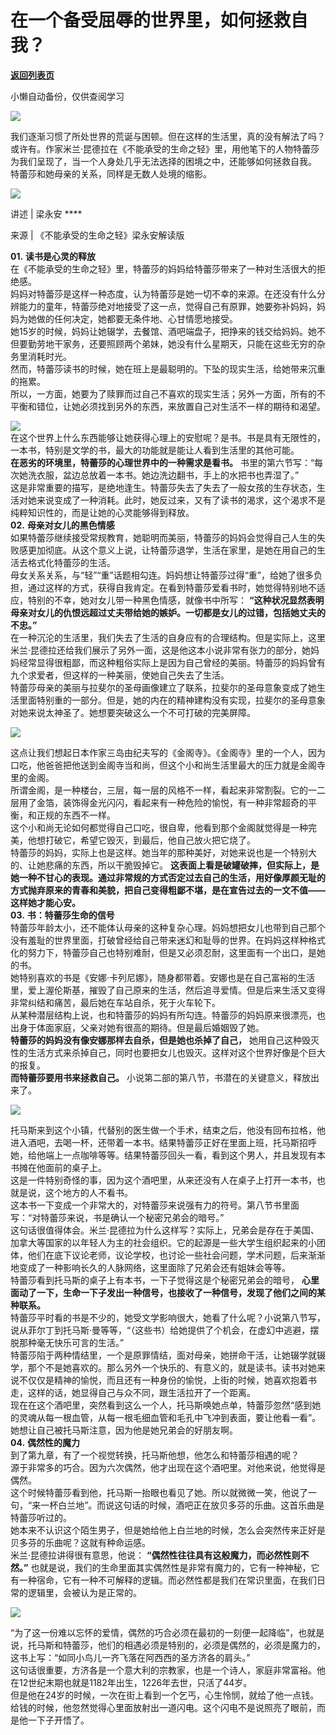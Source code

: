 # 在一个备受屈辱的世界里，如何拯救自我？

[**返回列表页**](/gzh/看理想)

小懒自动备份，仅供查阅学习

![](https://mmbiz.qpic.cn/mmbiz_png/aP7vrTpXJxRA0ViaNRqia18YGj5LgX4VSibTFXfBlkXZakYUA8yBkEQYYmpmDmxH0IZyeY4oUcOiabiaj1PywxF6StQ/640?wx_fmt=png)

  

我们逐渐习惯了所处世界的荒诞与困顿。但在这样的生活里，真的没有解法了吗？
或许有。作家米兰·昆德拉在《不能承受的生命之轻》里，用他笔下的人物特蕾莎为我们呈现了，当一个人身处几乎无法选择的困境之中，还能够如何拯救自我。  
特蕾莎和她母亲的关系，同样是无数人处境的缩影。  

![](https://mmbiz.qpic.cn/mmbiz_png/aP7vrTpXJxRA0ViaNRqia18YGj5LgX4VSibyicaNpfZMjSJFGHr85glQV0UvxPDGJ30TMHYUPnUHgbYyqpCwF83EGw/640?wx_fmt=other&wxfrom;=5&wx;_lazy=1&wx;_co=1&tp;=webp)

  

讲述 | 梁永安 ****

来源 | 《不能承受的生命之轻》梁永安解读版

  
 **01.** **读书是心灵的释放**  
在《不能承受的生命之轻》里，特蕾莎的妈妈给特蕾莎带来了一种对生活很大的拒绝感。  
妈妈对特蕾莎是这样一种态度，认为特蕾莎是她一切不幸的来源。在还没有什么分辨能力的童年，特蕾莎绝对地接受了这一点，觉得自己有原罪，她要弥补妈妈，妈妈为她做的任何决定，她都要无条件地、心甘情愿地接受。  
她15岁的时候，妈妈让她辍学，去餐馆、酒吧端盘子，把挣来的钱交给妈妈。她不但要勤劳地干家务，还要照顾两个弟妹，她没有什么星期天，只能在这些无穷的杂务里消耗时光。  
然而，特蕾莎读书的时候，她在班上是最聪明的。下坠的现实生活，给她带来沉重的拖累。  
所以，一方面，她要为了赎罪而过自己不喜欢的现实生活；另外一方面，所有的不平衡和错位，让她必须找到另外的东西，来放置自己对生活不一样的期待和渴望。

  

![](https://mmbiz.qpic.cn/mmbiz_png/aP7vrTpXJxSD13gdW1zbM6hfib4icbafVkQ9yCEFRAicHHAa5icy1PkcZeMjCib2lsPYEZWnlcSBuYnCX8gCNgMsAHg/640?wx_fmt=png&from;=appmsg)  
在这个世界上什么东西能够让她获得心理上的安慰呢？是书。书是具有无限性的，一本书，特别是文学的书，最大的功能就是能让人看到生活里的其他可能。  
 **在恶劣的环境里，特蕾莎的心理世界中的一种需求是看书。** 书里的第六节写：“每次她洗衣服，盆边总放着一本书。她边洗边翻书，手上的水把书也弄湿了。”  
这是非常重要的描写，是绝地逢生。特蕾莎失去了失去了一般女孩的生存状态，生活对她来说变成了一种消耗。此时，她反过来，又有了读书的渴求，这个渴求不是纯粹知识性的，而是让她的心灵能够得到释放。  
 **02.** **母亲对女儿的黑色情感**  
如果特蕾莎继续接受常规教育，她聪明而美丽，特蕾莎的妈妈会觉得自己人生的失败感更加彻底。从这个意义上说，让特蕾莎退学，生活在家里，是她在用自己的生活去格式化特蕾莎的生活。  
母女关系关系，与“轻”“重”话题相勾连。妈妈想让特蕾莎过得“重”，给她了很多负担，通过这样的方式，获得自我肯定。在看到特蕾莎爱看书时，她觉得特别地不适应，特别的不幸，她对女儿带一种黑色情感，就像书中所写：
**“这种状况显然表明母亲对女儿的仇恨远超过丈夫带给她的嫉妒。一切都是女儿的过错，包括她丈夫的不忠。”**  
在一种沉沦的生活里，我们失去了生活的自身应有的合理结构。但是实际上，这里米兰·昆德拉还给我们展示了另外一面，这是他这本小说非常有张力的部分，她妈妈经常显得很粗鄙，而这种粗俗实际上是因为自己曾经的美丽。特蕾莎的妈妈曾有九个求爱者，但这样的一种美丽，使她自己失去了生活。  
特蕾莎母亲的美丽与拉斐尔的圣母画像建立了联系，拉斐尔的圣母意象变成了她生活里面特别重的一部分。但是，她的内在的精神建构没有实现，拉斐尔的圣母意象对她来说太神圣了。她想要突破这么一个不可打破的完美屏障。  

![](https://mmbiz.qpic.cn/mmbiz_png/aP7vrTpXJxSD13gdW1zbM6hfib4icbafVkr7SkWRofEyIfng6tg3V3ibjibpCcRfUHz5hMiaFDK8BlTcx156uK4ctZw/640?wx_fmt=png&from;=appmsg)

  
这点让我们想起日本作家三岛由纪夫写的《金阁寺》。《金阁寺》里的一个人，因为口吃，他爸爸把他送到金阁寺当和尚，但这个小和尚生活里最大的压力就是金阁寺里的金阁。  
所谓金阁，是一种楼台，三层，每一层的风格不一样，看起来非常割裂。它的一二层用了金箔，装饰得金光闪闪，看起来有一种危险的愉悦，有一种非常超奇的平衡，和正规的东西不一样。  
这个小和尚无论如何都觉得自己口吃，很自卑，他看到那个金阁就觉得是一种完美，他想打破它，希望它毁灭，到最后，他自己放火把它烧了。  
特蕾莎的妈妈，实际上也是这样。她当年的那种美好，对她来说也是一个特别大的、让她悲痛的东西，所以干脆毁掉它。
**这表面上看是破罐破摔，但实际上，是她一种不甘心的表现。通过非常规的方式否定过去自己的生活，用好像厚颜无耻的方式抛弃原来的青春和美貌，把自己变得粗鄙不堪，是在宣告过去的一文不值——这样她才能心安。**  
 **03.** **书：特蕾莎生命的信号**  
特蕾莎年龄太小，还不能体认母亲的这种复杂心理。妈妈想把女儿也带到自己那个没有羞耻的世界里面，打破曾经给自己带来迷幻和耻辱的世界。在妈妈这样种格式化的努力下，特蕾莎自己也特别难耐，但是又必须忍耐，这里面有一个出口，是她的书。  
她特别喜欢的书是《安娜·卡列尼娜》，随身都带着。安娜也是在自己富裕的生活里，爱上渥伦斯基，摧毁了自己原来的生活，然后追寻爱情。但是后来生活又变得非常纠结和痛苦，最后她在车站自杀，死于火车轮下。  
从某种潜层结构上说，也和特蕾莎的妈妈有所勾连。特蕾莎的妈妈原来很漂亮，也出身于体面家庭，父亲对她有很高的期待。但是最后婚姻毁了她。  
 **特蕾莎的妈妈没有像安娜那样去自杀，但是她也杀掉了自己，**
她用自己这种毁灭性的生活方式来杀掉自己，同时也要把女儿也毁灭。这样对这个世界好像是个巨大的报复。  
 **而特蕾莎要用书来拯救自己。** 小说第二部的第八节，书潜在的关键意义，释放出来了。  

![](https://mmbiz.qpic.cn/mmbiz_png/aP7vrTpXJxSD13gdW1zbM6hfib4icbafVkqwD1V76pbqDexTvbGxAibhHibbepLIxtWtGdq3l9q2IosamPQDBFxuYw/640?wx_fmt=png&from;=appmsg)

  
托马斯来到这个小镇，代替别的医生做一个手术，结束之后，他没有回布拉格，他进入酒吧，去喝一杯，还带着一本书。结果特蕾莎正好在里面上班，托马斯招呼她，给他端上一点咖啡等等。结果特蕾莎回头一看，看到这个男人，并且发现有本书摊在他面前的桌子上。  
这是一件特别奇怪的事，因为这个酒吧里，从来还没有人在桌子上打开一本书，也就是说，这个地方的人不看书。  
这本书一下变成一个非常大的，对特蕾莎来说强有力的符号。第八节书里面写：“对特蕾莎来说，书是确认一个秘密兄弟会的暗号。”  
这句话很值得体会。米兰·昆德拉为什么这样写？实际上，兄弟会是存在于美国、加拿大等国家的以年轻人为主的社会组织。它的起源是一些大学生组织起来的小团体，他们在底下议论老师，议论学校，也讨论一些社会问题，学术问题，后来渐渐地变成了一种影响长久的人脉网络，这里面除了兄弟会还有姐妹会等等。  
特蕾莎看到托马斯的桌子上有本书，一下子觉得这是个秘密兄弟会的暗号，
**心里面动了一下，生命一下子发出一种信号，也接收了一种信号，发现了他们之间的某种联系。**  
特蕾莎平时看的书是不少的，她受文学影响很大，她看了什么呢？小说第八节写，说从菲尔丁到托马斯·曼等等，“（这些书）给她提供了个机会，在虚幻中逃避，摆脱那种毫无快乐可言的生活。”  
特蕾莎陷于两种情结里，一个是原罪情结，面对母亲，她拼命干活，让她辍学就辍学，那个不是她喜欢的。那么另外一个快乐的、有意义的，就是读书。读书对她来说不仅仅是精神的愉悦，而且还有一种身份的愉悦，上街的时候，她喜欢抱着书走，这样的话，她显得自己与众不同，跟生活拉开了一个距离。  
现在在这个酒吧里，突然看到这么一个人，托马斯唤她点单，特蕾莎忽然“感到她的灵魂从每一根血管，从每一根毛细血管和毛孔中飞冲到表面，要让他看一看”。她想让自己被托马斯注意，因为他是她兄弟会的好朋友啊。  
 **04.** **偶然性的魔力**  
到了第九章，有了一个视觉转换，托马斯他想，他怎么和特蕾莎相遇的呢？  
源于非常多的巧合。因为六次偶然，他才出现在这个酒吧里。对他来说，他觉得是偶然。  
这个时候特蕾莎看到他，托马斯一抬眼也看见了她。所以就微微一笑，他说了一句，“来一杯白兰地”。而说这句话的时候，酒吧正在放贝多芬的乐曲。这首乐曲是特蕾莎听过的。  
她本来不认识这个陌生男子，但是她给他上白兰地的时候，怎么会突然传来正好是贝多芬的乐曲呢？这就有种命运感。  
米兰·昆德拉讲得很有意思，他说： **“偶然性往往具有这般魔力，而必然性则不然。”**
也就是说，我们的生命里面其实偶然性是非常有魔力的，它有一种神秘，它有一种宿命，它有一种不可解释的逻辑。而必然性都是我们在常识里面，在我们日常的逻辑里，会被认为是正常的。  

![](https://mmbiz.qpic.cn/mmbiz_png/aP7vrTpXJxSD13gdW1zbM6hfib4icbafVkNChz01D82Gc7GVRnOJh0jwySGHXdqCx84YRxxL5QTChG38dNPYvPxQ/640?wx_fmt=png&from;=appmsg)

  
“为了这一份难以忘怀的爱情，偶然的巧合必须在最初的一刻便一起降临”，也就是说，托马斯和特蕾莎，他们的相遇必须是特别的，必须是偶然的，必须是魔力的，这书上写：“如同小鸟儿一齐飞落在阿西西的圣方济各的肩头。”  
这句话很重要，方济各是一个意大利的宗教家，也是一个诗人，家庭非常富裕。他在12世纪末期也就是1182年出生，1226年去世，只活了44岁。  
但是他在24岁的时候，一次在街上看到一个乞丐，心生怜悯，就给了他一点钱。给钱的时候，他忽然觉得心里面放射出一道闪电。这个闪电不是说照亮了眼前，而是他一下子开悟了。

